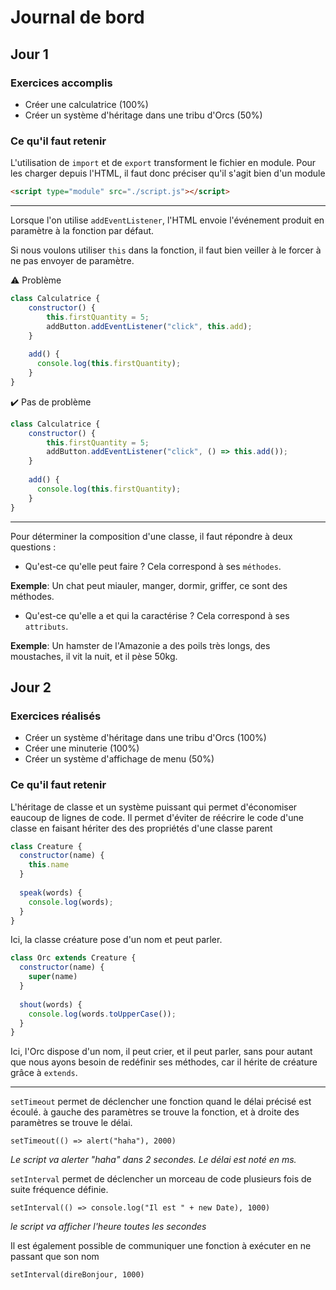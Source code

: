 # Journal de bord 

## Jour 1

### Exercices accomplis
- Créer une calculatrice (100%)
- Créer un système d'héritage dans une tribu d'Orcs (50%)

### Ce qu'il faut retenir

L'utilisation de `import` et de `export` transforment 
le fichier en module. 
Pour les charger depuis l'HTML, il faut donc préciser 
qu'il s'agit bien d'un module 
```html
<script type="module" src="./script.js"></script>
```
---

Lorsque l'on utilise `addEventListener`, l'HTML envoie 
l'événement produit en paramètre à la fonction par défaut.

Si nous voulons utiliser `this` dans la fonction, il 
faut bien veiller à le forcer à ne pas envoyer de paramètre.

:warning: Problème
```js
class Calculatrice {
    constructor() {
        this.firstQuantity = 5;
        addButton.addEventListener("click", this.add);
    }
   
    add() {
      console.log(this.firstQuantity);
    }
}
```

:heavy_check_mark: Pas de problème
```js
class Calculatrice {
    constructor() {
        this.firstQuantity = 5;
        addButton.addEventListener("click", () => this.add());
    }
   
    add() {
      console.log(this.firstQuantity);
    }
}
```

---

Pour déterminer la composition d'une classe, il faut répondre à deux questions : 

- Qu'est-ce qu'elle peut faire ? Cela correspond à ses `méthodes`.

**Exemple**: Un chat peut miauler, manger, dormir, griffer, ce sont des méthodes. 

- Qu'est-ce qu'elle a et qui la caractérise ? Cela correspond à ses `attributs`. 

**Exemple**: Un hamster de l'Amazonie a des poils très longs, des moustaches, il vit la nuit, et il pèse 50kg.


## Jour 2 

### Exercices réalisés
- Créer un système d'héritage dans une tribu d'Orcs (100%)
- Créer une minuterie (100%)
- Créer un système d'affichage de menu (50%)

### Ce qu'il faut retenir

L'héritage de classe et un système puissant qui permet d'économiser  eaucoup  de lignes de code. Il permet d'éviter de réécrire le code d'une classe en faisant hériter des  des propriétés d'une classe parent

```js
class Creature {
  constructor(name) {
    this.name
  }
  
  speak(words) {
    console.log(words);
  }
} 
```

Ici,  la classe créature pose d'un nom et peut parler.


```js
class Orc extends Creature {
  constructor(name) {
    super(name)
  }
  
  shout(words) {
    console.log(words.toUpperCase());  
  }
} 
```

Ici, l'Orc dispose d'un nom,  il peut crier,  et il peut parler,  sans pour autant que nous ayons besoin de redéfinir ses méthodes,  car il hérite de créature grâce à `extends`.


---

`setTimeout` permet de déclencher une fonction quand le délai précisé est écoulé.  à gauche des paramètres se trouve la fonction, et à droite des paramètres se trouve le délai.

`setTimeout(() => alert("haha"), 2000)`

*Le script va alerter "haha" dans 2 secondes. Le délai est noté en ms.*

`setInterval` permet de déclencher un morceau de code plusieurs fois de suite fréquence définie.

`setInterval(() => console.log("Il est " + new Date), 1000)`

*le script va afficher l'heure toutes les secondes*

Il est également possible de communiquer une fonction à exécuter en ne passant que son nom

`setInterval(direBonjour, 1000)`

